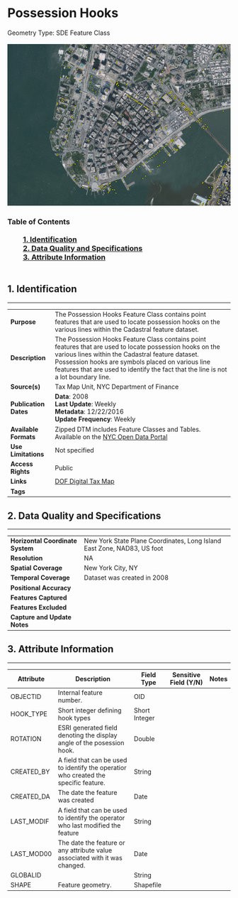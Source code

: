 # Possession Hooks
Geometry Type: SDE Feature Class<br><br>![image](https://github.com/CityOfNewYork/nyc-geo-metadata/blob/master/Images/DTM_Possession_Hooks.PNG)

### Table of Contents<br><br>&nbsp;&nbsp;&nbsp;&nbsp;&nbsp;&nbsp;&nbsp;&nbsp;&nbsp;[**1. Identification**](#1-identification)<br>&nbsp;&nbsp;&nbsp;&nbsp;&nbsp;&nbsp;&nbsp;&nbsp;&nbsp;[**2. Data Quality and Specifications**](#2-data-quality-and-specifications)<br>&nbsp;&nbsp;&nbsp;&nbsp;&nbsp;&nbsp;&nbsp;&nbsp;&nbsp;[**3. Attribute Information**](#3-attribute-information)<br><br>
## 1. Identification
---------------------------------------------
|     |     |
| --- | --- |
**Purpose** |The Possession Hooks Feature Class contains point features that are used to locate possession hooks on the various lines within the Cadastral feature dataset.
**Description** |The Possession Hooks Feature Class contains point features that are used to locate possession hooks on the various lines within the Cadastral feature dataset. Possession hooks are symbols placed on various line features that are used to identify the fact that the line is not a lot boundary line.
**Source(s)** |Tax Map Unit, NYC Department of Finance
**Publication Dates** |**Data**: 2008<br>**Last Update**: Weekly<br>**Metadata**: 12/22/2016<br>**Update Frequency**: Weekly
**Available Formats** |Zipped DTM includes Feature Classes and Tables. Available on the [NYC Open Data Portal](https://data.cityofnewyork.us/Housing-Development/Department-of-Finance-Digital-Tax-Map/smk3-tmxj)
**Use Limitations** |Not specified
**Access Rights** |Public
**Links** |[DOF Digital Tax Map](http://gis.nyc.gov/taxmap/map.htm)
**Tags** |
## 2. Data Quality and Specifications
---------------------------------------------
|     |     |
| --- | --- |
**Horizontal Coordinate System** |New York State Plane Coordinates, Long Island East Zone, NAD83, US foot
**Resolution** |NA
**Spatial Coverage** |New York City, NY
**Temporal Coverage** |Dataset was created in 2008
**Positional Accuracy** |
**Features Captured** |
**Features Excluded** |
**Capture and Update Notes** |
## 3. Attribute Information
---------------------------------------------
| Attribute | Description | Field Type | Sensitive Field (Y/N) | Notes| 
|------------ | ------------- | -------- | ----------- | ----------|
| OBJECTID | Internal feature number. | OID |
| HOOK_TYPE | Short integer defining hook types | Short Integer | 
| ROTATION | ESRI generated field denoting the display angle of the posession hook. | Double | 
| CREATED_BY | A field that can be used to identify the operatior who created the specific feature. | String | 
| CREATED_DA | The date the feature was created | Date | 
| LAST_MODIF | A field that can be used to identify the operator who last modified the feature | String | 
| LAST_MOD00 | The date the feature or any attribute value associated with it was changed. | Date | 
| GLOBALID | | String |
| SHAPE | Feature geometry. | Shapefile |  
